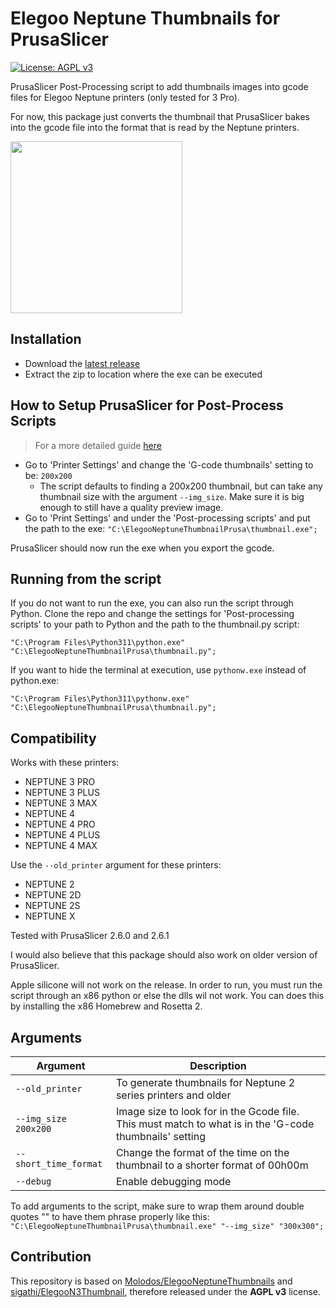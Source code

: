 # Elegoo Neptune Thumbnails for PrusaSlicer

[![License: AGPL v3](https://img.shields.io/badge/License-AGPL%20v3-blue.svg)](https://www.gnu.org/licenses/agpl-3.0)

PrusaSlicer Post-Processing script to add thumbnails images into gcode files for Elegoo Neptune printers (only tested for 3 Pro).

For now, this package just converts the thumbnail that PrusaSlicer bakes into the gcode file into the format that is read by the Neptune printers.

<img src="images/main.jpg" width='275'>

## Installation

- Download the [latest release](https://github.com/TheJMaster28/ElegooNeptuneThumbnailPrusa/releases)
- Extract the zip to location where the exe can be executed


## How to Setup PrusaSlicer for Post-Process Scripts

> For a more detailed guide [here](https://github.com/TheJMaster28/ElegooNeptuneThumbnailPrusa/wiki/Setup-Post%E2%80%90Process-Scripts-in-PrusaSlicer)

- Go to 'Printer Settings' and change the 'G-code thumbnails' setting to be: `200x200`
  - The script defaults to finding a 200x200 thumbnail, but can take any thumbnail size with the argument `--img_size`. Make sure it is big enough to still have a quality preview image.   
- Go to 'Print Settings' and under the 'Post-processing scripts' and put the path to the exe: `"C:\ElegooNeptuneThumbnailPrusa\thumbnail.exe";`

PrusaSlicer should now run the exe when you export the gcode.

## Running from the script

If you do not want to run the exe, you can also run the script through Python. Clone the repo and change the settings for 'Post-processing scripts' to your path to Python and the path to the thumbnail.py script:

`"C:\Program Files\Python311\python.exe" "C:\ElegooNeptuneThumbnailPrusa\thumbnail.py";`

If you want to hide the terminal at execution, use `pythonw.exe` instead of python.exe:

`"C:\Program Files\Python311\pythonw.exe" "C:\ElegooNeptuneThumbnailPrusa\thumbnail.py";`
## Compatibility

Works with these printers:

- NEPTUNE 3 PRO
- NEPTUNE 3 PLUS
- NEPTUNE 3 MAX
- NEPTUNE 4
- NEPTUNE 4 PRO
- NEPTUNE 4 PLUS
- NEPTUNE 4 MAX

Use the `--old_printer` argument for these printers:

- NEPTUNE 2
- NEPTUNE 2D
- NEPTUNE 2S
- NEPTUNE X


Tested with PrusaSlicer 2.6.0 and 2.6.1

I would also believe that this package should also work on older version of PrusaSlicer.

Apple silicone will not work on the release. In order to run, you must run the script through an x86 python or else the dlls wil not work. You can does this by installing the x86 Homebrew and Rosetta 2.


## Arguments

| Argument              | Description                                                                                             |
| --------------------- | ------------------------------------------------------------------------------------------------------- |
| `--old_printer`       | To generate thumbnails for Neptune 2 series printers and older                                          |
| `--img_size 200x200`  | Image size to look for in the Gcode file. This must match to what is in the 'G-code thumbnails' setting |
| `--short_time_format` | Change the format of the time on the thumbnail to a shorter format of 00h00m                            |
| `--debug`             | Enable debugging mode                                                                                   |

To add arguments to the script, make sure to wrap them around double quotes "" to have them phrase properly like this:
`"C:\ElegooNeptuneThumbnailPrusa\thumbnail.exe" "--img_size" "300x300";`


## Contribution

This repository is based on [Molodos/ElegooNeptuneThumbnails](https://github.com/Molodos/ElegooNeptuneThumbnails) and [sigathi/ElegooN3Thumbnail](https://github.com/sigathi/ElegooN3Thumbnail), therefore
released under the **AGPL v3** license.
